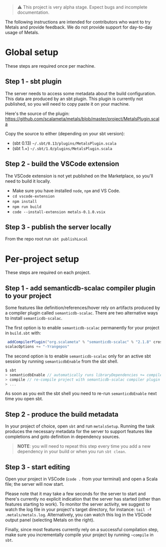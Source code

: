 > ⚠️ This project is very alpha stage. Expect bugs and incomplete documentation.

The following instructions are intended for contributors who want to try Metals
and provide feedback. We do not provide support for day-to-day usage of Metals.

# Global setup

These steps are required once per machine.

## Step 1 - sbt plugin

The server needs to access some metadata about the build configuration. This
data are produced by an sbt plugin. This plugin is currently not published, so
you will need to copy paste it on your machine.

Here's the source of the plugin:
https://github.com/scalameta/metals/blob/master/project/MetalsPlugin.scala

Copy the source to either (depending on your sbt version):

* (sbt 0.13) `~/.sbt/0.13/plugins/MetalsPlugin.scala`
* (sbt 1.+) `~/.sbt/1.0/plugins/MetalsPlugin.scala`

## Step 2 - build the VSCode extension

The VSCode extension is not yet published on the Marketplace, so you'll need to
build it locally.

* Make sure you have installed `node`, `npm` and VS Code.
* `cd vscode-extension`
* `npm install`
* `npm run build`
* `code --install-extension metals-0.1.0.vsix`

## Step 3 - publish the server locally

From the repo root run `sbt publishLocal`

# Per-project setup

These steps are required on each project.

## Step 1 - add semanticdb-scalac compiler plugin to your project

Some features like definition/references/hover rely on artifacts produced by a
compiler plugin called `semanticdb-scalac`. There are two alternative ways to
install `semanticdb-scalac`.

The first option is to enable `semanticdb-scalac` permanently for your project
in `build.sbt` with:

```scala
 addCompilerPlugin("org.scalameta" % "semanticdb-scalac" % "2.1.8" cross CrossVersion.full)
scalacOptions += "-Yrangepos"
```

The second option is to enable `semanticdb-scalac` only for an active sbt
session by running `semanticdbEnable` from the sbt shell.

```scala
$ sbt
> semanticdbEnable // automatically runs libraryDependencies += compilerPlugin(...)
> compile // re-compile project with semanticdb-scalac compiler plugin
> ...
```

As soon as you exit the sbt shell you need to re-run `semanticdbEnable` next
time you open sbt.

## Step 2 - produce the build metadata

In your project of choice, open `sbt` and run `metalsSetup`. Running the task
produces the necessary metadata for the server to support features like
completions and goto definition in dependency sources.

> **NOTE**: you will need to repeat this step every time you add a new
> dependency in your build or when you run `sbt clean`.

## Step 3 - start editing

Open your project in VSCode (`code .` from your terminal) and open a Scala file;
the server will now start.

Please note that it may take a few seconds for the server to start and there's
currently no explicit indication that the server has started (other than
features starting to work). To monitor the server activity, we suggest to watch
the log file in your project's target directory, for instance:
`tail -f .metals/metals.log`. Alternatively, you can watch this log in the
VSCode output panel (selecting Metals on the right).

Finally, since most features currently rely on a successful compilation step,
make sure you incrementally compile your project by running `~compile` in `sbt`.
